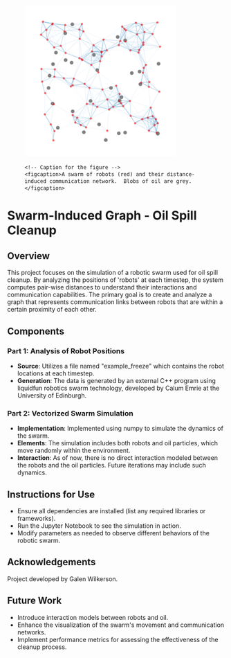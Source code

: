 <figure>
    <!-- Image source can be a local file or a URL -->
    <img src="robot_swarm.png" alt="Description of the image" width="350">
    
    <!-- Caption for the figure -->
    <figcaption>A swarm of robots (red) and their distance-induced communication network.  Blobs of oil are grey.</figcaption>
</figure>


# Swarm-Induced Graph - Oil Spill Cleanup

## Overview
This project focuses on the simulation of a robotic swarm used for oil spill cleanup. By analyzing the positions of 'robots' at each timestep, the system computes pair-wise distances to understand their interactions and communication capabilities. The primary goal is to create and analyze a graph that represents communication links between robots that are within a certain proximity of each other.

## Components

### Part 1: Analysis of Robot Positions
- **Source**: Utilizes a file named "example_freeze" which contains the robot locations at each timestep.
- **Generation**: The data is generated by an external C++ program using liquidfun robotics swarm technology, developed by Calum Emrie at the University of Edinburgh.

### Part 2: Vectorized Swarm Simulation
- **Implementation**: Implemented using numpy to simulate the dynamics of the swarm.
- **Elements**: The simulation includes both robots and oil particles, which move randomly within the environment.
- **Interaction**: As of now, there is no direct interaction modeled between the robots and the oil particles. Future iterations may include such dynamics.

## Instructions for Use
- Ensure all dependencies are installed (list any required libraries or frameworks).
- Run the Jupyter Notebook to see the simulation in action.
- Modify parameters as needed to observe different behaviors of the robotic swarm.

## Acknowledgements
Project developed by Galen Wilkerson.

## Future Work
- Introduce interaction models between robots and oil.
- Enhance the visualization of the swarm's movement and communication networks.
- Implement performance metrics for assessing the effectiveness of the cleanup process.
